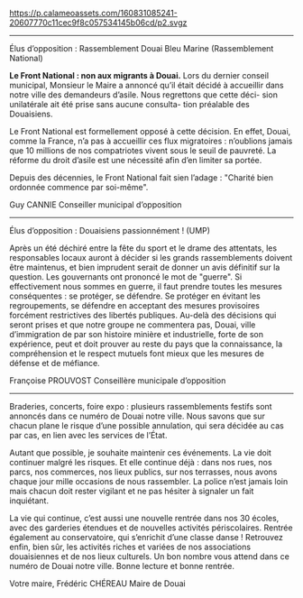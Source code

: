 https://p.calameoassets.com/160831085241-20607770c11cec9f8c057534145b06cd/p2.svgz

---

Élus d’opposition : Rassemblement Douai Bleu Marine (Rassemblement National)

**Le Front National : non aux migrants à Douai.**
Lors du dernier conseil municipal, Monsieur le Maire a annoncé qu’il était décidé à accueillir dans notre ville des demandeurs d’asile. Nous regrettons que cette déci-
sion unilatérale ait été prise sans aucune consulta-
tion préalable des Douaisiens.

Le Front National  est formellement opposé à cette décision. En effet, Douai, comme la France, n’a pas à accueillir ces flux migratoires : n’oublions jamais que 10 millions de nos compatriotes vivent sous le seuil de pauvreté. La réforme du droit d’asile est une nécessité afin d’en limiter sa portée.

Depuis des décennies, le Front National fait sien l’adage : "Charité bien ordonnée commence par soi-même".

Guy CANNIE
Conseiller municipal d’opposition

---

Élus d’opposition : Douaisiens passionnément ! (UMP)

Après un été déchiré entre la fête du sport et le drame des attentats, les responsables locaux auront à décider si les grands rassemblements doivent être maintenus, et bien imprudent serait de donner un avis définitif sur la question. Les gouvernants ont prononcé le mot de "guerre". Si effectivement nous sommes en guerre, il faut prendre toutes les mesures conséquentes : se protéger, se défendre. Se protéger en évitant les regroupements, se défendre en acceptant des mesures provisoires forcément restrictives des libertés publiques. Au-delà des décisions qui seront prises et que notre groupe ne commentera pas, Douai, ville d’immigration de par son histoire minière et industrielle, forte de son expérience, peut et doit prouver au reste du pays que la connaissance, la compréhension et le respect mutuels font mieux que les mesures de défense et de méfiance. 

Françoise PROUVOST
Conseillère municipale d’opposition

---

Braderies, concerts, foire expo : plusieurs rassemblements festifs sont annoncés dans ce numéro de Douai notre ville. Nous savons que sur chacun plane le risque d’une possible annulation, qui sera décidée au cas par cas, en lien avec les services de l’État.

Autant que possible, je souhaite maintenir ces événements. La vie doit continuer malgré les risques. Et elle continue déjà : dans nos rues, nos parcs, nos commerces, nos lieux publics, sur nos terrasses, nous avons chaque jour mille occasions de nous rassembler. La police n’est jamais loin mais chacun doit rester vigilant et ne pas hésiter à signaler un fait inquiétant.

La vie qui continue, c’est aussi une nouvelle rentrée dans nos 30 écoles, avec des garderies étendues et de nouvelles activités périscolaires. Rentrée également au conservatoire, qui s’enrichit d’une classe danse ! Retrouvez enfin, bien sûr, les activités riches et variées de nos associations douaisiennes et de nos lieux culturels. Un bon nombre vous attend dans ce numéro de Douai notre ville. Bonne lecture et bonne rentrée.

Votre maire,
Frédéric CHÉREAU
Maire de Douai
